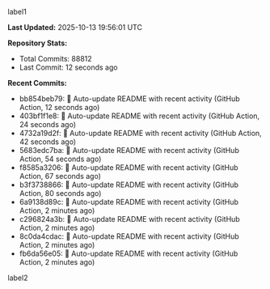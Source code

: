 
label1 
<!-- ACTIVITY_START -->
**Last Updated:** 2025-10-13 19:56:01 UTC

**Repository Stats:**
- Total Commits: 88812
- Last Commit: 12 seconds ago

**Recent Commits:**
- bb854beb79: 🤖 Auto-update README with recent activity (GitHub Action, 12 seconds ago)
- 403bf1f1e8: 🤖 Auto-update README with recent activity (GitHub Action, 24 seconds ago)
- 4732a19d2f: 🤖 Auto-update README with recent activity (GitHub Action, 42 seconds ago)
- 5683edc7ba: 🤖 Auto-update README with recent activity (GitHub Action, 54 seconds ago)
- f8585a3206: 🤖 Auto-update README with recent activity (GitHub Action, 67 seconds ago)
- b3f3738866: 🤖 Auto-update README with recent activity (GitHub Action, 80 seconds ago)
- 6a9138d89c: 🤖 Auto-update README with recent activity (GitHub Action, 2 minutes ago)
- c296824a3b: 🤖 Auto-update README with recent activity (GitHub Action, 2 minutes ago)
- 8c0da4cdac: 🤖 Auto-update README with recent activity (GitHub Action, 2 minutes ago)
- fb6da56e05: 🤖 Auto-update README with recent activity (GitHub Action, 2 minutes ago)
<!-- ACTIVITY_END -->

label2

